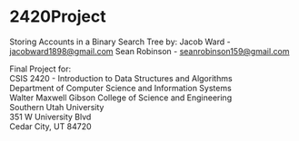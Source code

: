 2420Project
===========
Storing Accounts in a Binary Search Tree
by: Jacob Ward     - jacobward1898@gmail.com
    Sean Robinson  - seanrobinson159@gmail.com
    
Final Project for:  
CSIS 2420 - Introduction to Data Structures and Algorithms  
Department of Computer Science and Information Systems  
Walter Maxwell Gibson College of Science and Engineering  
Southern Utah University  
351 W University Blvd  
Cedar City, UT 84720  

